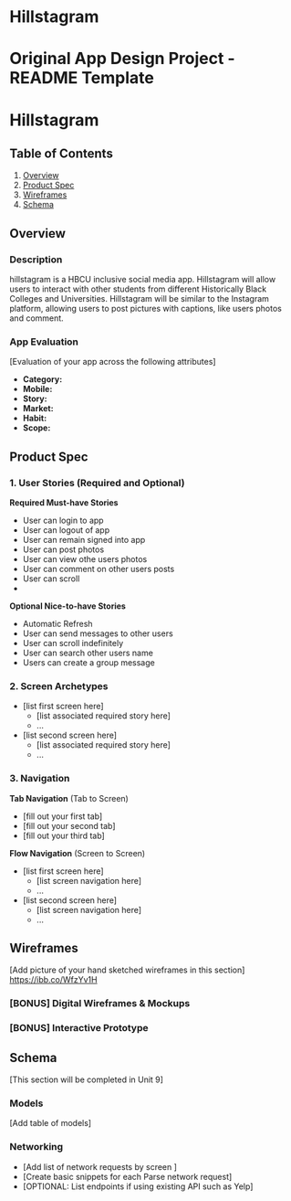 # Hillstagram
Original App Design Project - README Template
===

# Hillstagram

## Table of Contents
1. [Overview](#Overview)
1. [Product Spec](#Product-Spec)
1. [Wireframes](#Wireframes)
2. [Schema](#Schema)

## Overview
### Description
hillstagram is a HBCU inclusive social media app. Hillstagram will allow users to interact with other students from different Historically Black Colleges and Universities. Hillstagram will be similar to the Instagram platform, allowing users to post pictures with captions, like users photos and comment. 

### App Evaluation
[Evaluation of your app across the following attributes]
- **Category:**
- **Mobile:**
- **Story:**
- **Market:**
- **Habit:**
- **Scope:**

## Product Spec

### 1. User Stories (Required and Optional)

**Required Must-have Stories**

* User can login to app
* User can logout of app
* User can remain signed into app
* User can post photos
* User can view othe users photos
* User can comment on other users posts
* User can scroll
* 

**Optional Nice-to-have Stories**

* Automatic Refresh 
* User can send messages to other users
* User can scroll indefinitely
* User can search other users name
* Users can create a group message

### 2. Screen Archetypes

* [list first screen here]
   * [list associated required story here]
   * ...
* [list second screen here]
   * [list associated required story here]
   * ...

### 3. Navigation

**Tab Navigation** (Tab to Screen)

* [fill out your first tab]
* [fill out your second tab]
* [fill out your third tab]

**Flow Navigation** (Screen to Screen)

* [list first screen here]
   * [list screen navigation here]
   * ...
* [list second screen here]
   * [list screen navigation here]
   * ...

## Wireframes
[Add picture of your hand sketched wireframes in this section]
<https://ibb.co/WfzYv1H>

### [BONUS] Digital Wireframes & Mockups

### [BONUS] Interactive Prototype

## Schema 
[This section will be completed in Unit 9]
### Models
[Add table of models]
### Networking
- [Add list of network requests by screen ]
- [Create basic snippets for each Parse network request]
- [OPTIONAL: List endpoints if using existing API such as Yelp]

